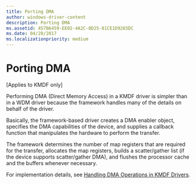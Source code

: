 ```yaml
---
title: Porting DMA
author: windows-driver-content
description: Porting DMA
ms.assetid: 457B6459-EE02-4A2C-8D25-81CE1D9265DC
ms.date: 04/20/2017
ms.localizationpriority: medium
---
```


# Porting DMA


\[Applies to KMDF only\]

Performing DMA (Direct Memory Access) in a KMDF driver is simpler than in a WDM driver because the framework handles many of the details on behalf of the driver.

Basically, the framework-based driver creates a DMA enabler object, specifies the DMA capabilities of the device, and supplies a callback function that manipulates the hardware to perform the transfer.

The framework determines the number of map registers that are required for the transfer, allocates the map registers, builds a scatter/gather list (if the device supports scatter/gather DMA), and flushes the processor cache and the buffers whenever necessary.

For implementation details, see [Handling DMA Operations in KMDF Drivers](handling-dma-operations-in-kmdf-drivers.md).

 

 





